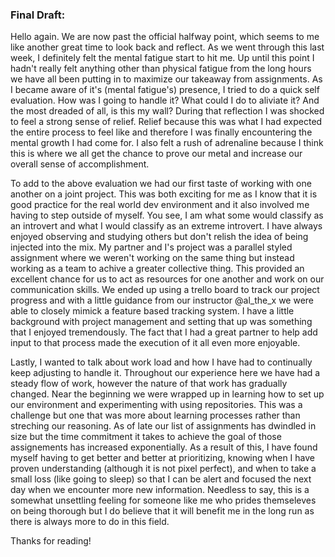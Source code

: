 ### Final Draft:

Hello again.  We are now past the official halfway point, which seems to me like another great time to look back and reflect.  As we went through this last week, I definitely felt the mental fatigue start to hit me.  Up until this point I hadn't really felt anything other than physical fatigue from the long hours we have all been putting in to maximize our takeaway from assignments.  As I became aware of it's (mental fatigue's) presence, I tried to do a quick self evaluation.  How was I going to handle it?  What could I do to aliviate it?  And the most dreaded of all, is this my wall?  During that reflection I was shocked to feel a strong sense of relief.  Relief because this was what I had expected the entire process to feel like and therefore I was finally encountering the mental growth I had come for.  I also felt a rush of adrenaline because I think this is where we all get the chance to prove our metal and increase our overall sense of accomplishment.

To add to the above evaluation we had our first taste of working with one another on a joint project.  This was both exciting for me as I know that it is good practice for the real world dev environment and it also involved me having to step outside of myself.  You see, I am what some would classify as an introvert and what I would classify as an extreme introvert.  I have always enjoyed observing and studying others but don't relish the idea of being injected into the mix.  My partner and I's project was a parallel styled assignment where we weren't working on the same thing but instead working as a team to achive a greater collective thing.  This provided an excellent chance for us to act as resources for one another and work on our communication skills.  We ended up using a trello board to track our project progress and with a little guidance from our instructor @al_the_x we were able to closely mimick a feature based tracking system.  I have a little background with project management and setting that up was something that I enjoyed tremendously.  The fact that I had a great partner to help add input to that process made the execution of it all even more enjoyable.

Lastly, I wanted to talk about work load and how I have had to continually keep adjusting to handle it.  Throughout our experience here we have had a steady flow of work, however the nature of that work has gradually changed.  Near the beginning we were wrapped up in learning how to set up our environment and experimenting with using repositories.  This was a challenge but one that was more about learning processes rather than streching our reasoning.  As of late our list of assignments has dwindled in size but the time commitment it takes to achieve the goal of those assignements has increased exponentially.  As a result of this, I have found myself having to get better and better at prioritizing, knowing when I have proven understanding (although it is not pixel perfect), and when to take a small loss (like going to sleep) so that I can be alert and focused the next day when we encounter more new information.  Needless to say, this is a somewhat unsettling feeling for someone like me who prides themseleves on being thorough but I do believe that it will benefit me in the long run as there is always more to do in this field.

Thanks for reading!
